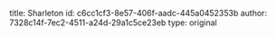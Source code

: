 title: Sharleton
id: c6cc1cf3-8e57-406f-aadc-445a0452353b
author: 7328c14f-7ec2-4511-a24d-29a1c5ce23eb
type: original
